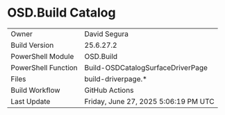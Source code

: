 ﻿# OSD.Build Catalog

| | |
|-|-|
| Owner | David Segura |
| Build Version | 25.6.27.2 |
| PowerShell Module | OSD.Build |
| PowerShell Function | Build-OSDCatalogSurfaceDriverPage |
| Files | build-driverpage.* |
| Build Workflow | GitHub Actions |
| Last Update | Friday, June 27, 2025 5:06:19 PM UTC |
